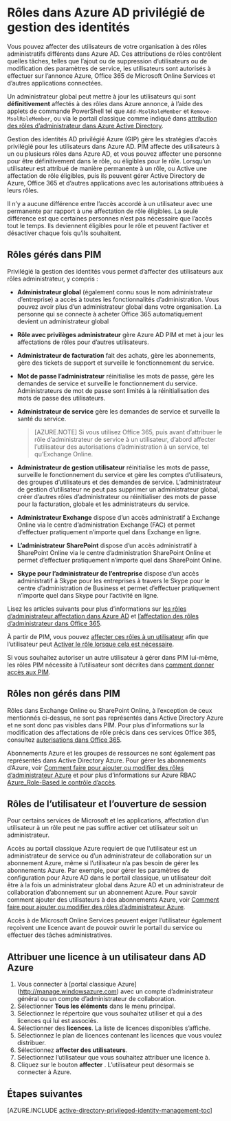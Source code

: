 <properties
   pageTitle="Rôles dans PIM | Microsoft Azure"
   description="Découvrez quels rôles sont utilisés pour les identités privilégiées avec l’extension de la gestion des identités Azure privilégié."
   services="active-directory"
   documentationCenter=""
   authors="kgremban"
   manager="femila"
   editor=""/>

<tags
   ms.service="active-directory"
   ms.devlang="na"
   ms.topic="article"
   ms.tgt_pltfrm="na"
   ms.workload="identity"
   ms.date="07/01/2016"
   ms.author="kgremban"/>

# <a name="roles-in-azure-ad-privileged-identity-management"></a>Rôles dans Azure AD privilégié de gestion des identités

<!-- **PLACEHOLDER: Need description of how this works. Azure PIM uses roles from MSODS objects.**-->

Vous pouvez affecter des utilisateurs de votre organisation à des rôles administratifs différents dans Azure AD. Ces attributions de rôles contrôlent quelles tâches, telles que l’ajout ou de suppression d’utilisateurs ou de modification des paramètres de service, les utilisateurs sont autorisés à effectuer sur l’annonce Azure, Office 365 de Microsoft Online Services et d’autres applications connectées.  

Un administrateur global peut mettre à jour les utilisateurs qui sont **définitivement** affectés à des rôles dans Azure annonce, à l’aide des applets de commande PowerShell tel que `Add-MsolRoleMember` et `Remove-MsolRoleMember`, ou via le portail classique comme indiqué dans [attribution des rôles d’administrateur dans Azure Active Directory](active-directory-assign-admin-roles.md).

Gestion des identités AD privilégié Azure (GIP) gère les stratégies d’accès privilégié pour les utilisateurs dans Azure AD. PIM affecte des utilisateurs à un ou plusieurs rôles dans Azure AD, et vous pouvez affecter une personne pour être définitivement dans le rôle, ou éligibles pour le rôle. Lorsqu’un utilisateur est attribué de manière permanente à un rôle, ou Active une affectation de rôle éligibles, puis ils peuvent gérer Active Directory de Azure, Office 365 et d’autres applications avec les autorisations attribuées à leurs rôles.

Il n’y a aucune différence entre l’accès accordé à un utilisateur avec une permanente par rapport à une affectation de rôle éligibles. La seule différence est que certaines personnes n’est pas nécessaire que l’accès tout le temps. Ils deviennent éligibles pour le rôle et peuvent l’activer et désactiver chaque fois qu’ils souhaitent.

## <a name="roles-managed-in-pim"></a>Rôles gérés dans PIM

Privilégié la gestion des identités vous permet d’affecter des utilisateurs aux rôles administrateur, y compris :


- **Administrateur global** (également connu sous le nom administrateur d’entreprise) a accès à toutes les fonctionnalités d’administration. Vous pouvez avoir plus d’un administrateur global dans votre organisation. La personne qui se connecte à acheter Office 365 automatiquement devient un administrateur global
- **Rôle avec privilèges administrateur** gère Azure AD PIM et met à jour les affectations de rôles pour d’autres utilisateurs.  
- **Administrateur de facturation** fait des achats, gère les abonnements, gère des tickets de support et surveille le fonctionnement du service.
- **Mot de passe l’administrateur** réinitialise les mots de passe, gère les demandes de service et surveille le fonctionnement du service. Administrateurs de mot de passe sont limités à la réinitialisation des mots de passe des utilisateurs.
- **Administrateur de service** gère les demandes de service et surveille la santé du service.

  > [AZURE.NOTE] Si vous utilisez Office 365, puis avant d’attribuer le rôle d’administrateur de service à un utilisateur, d’abord affecter l’utilisateur des autorisations d’administration à un service, tel qu’Exchange Online.

- **Administrateur de gestion utilisateur** réinitialise les mots de passe, surveille le fonctionnement du service et gère les comptes d’utilisateurs, des groupes d’utilisateurs et des demandes de service. L’administrateur de gestion d’utilisateur ne peut pas supprimer un administrateur global, créer d’autres rôles d’administrateur ou réinitialiser des mots de passe pour la facturation, globale et les administrateurs du service.
- **Administrateur Exchange** dispose d’un accès administratif à Exchange Online via le centre d’administration Exchange (FAC) et permet d’effectuer pratiquement n’importe quel dans Exchange en ligne.
- **L’administrateur SharePoint** dispose d’un accès administratif à SharePoint Online via le centre d’administration SharePoint Online et permet d’effectuer pratiquement n’importe quel dans SharePoint Online.
- **Skype pour l’administrateur de l’entreprise** dispose d’un accès administratif à Skype pour les entreprises à travers le Skype pour le centre d’administration de Business et permet d’effectuer pratiquement n’importe quel dans Skype pour l’activité en ligne.

Lisez les articles suivants pour plus d’informations sur [les rôles d’administrateur affectation dans Azure AD](active-directory-assign-admin-roles.md) et [l’affectation des rôles d’administrateur dans Office 365](https://support.office.com/article/Assigning-admin-roles-in-Office-365-eac4d046-1afd-4f1a-85fc-8219c79e1504).

<!--**PLACEHOLDER: The above article may not be the one we want since PIM gets roles from places other that Office 365**-->


À partir de PIM, vous pouvez [affecter ces rôles à un utilisateur](active-directory-privileged-identity-management-how-to-add-role-to-user.md) afin que l’utilisateur peut [Activer le rôle lorsque cela est nécessaire](active-directory-privileged-identity-management-how-to-activate-role.md).

Si vous souhaitez autoriser un autre utilisateur à gérer dans PIM lui-même, les rôles PIM nécessite à l’utilisateur sont décrites dans [comment donner accès aux PIM](active-directory-privileged-identity-management-how-to-give-access-to-pim.md).


<!-- ## The PIM Security Administrator Role **PLACEHOLDER: Need description of the Security Administrator role.**-->

## <a name="roles-not-managed-in-pim"></a>Rôles non gérés dans PIM

Rôles dans Exchange Online ou SharePoint Online, à l’exception de ceux mentionnés ci-dessus, ne sont pas représentés dans Active Directory Azure et ne sont donc pas visibles dans PIM. Pour plus d’informations sur la modification des affectations de rôle précis dans ces services Office 365, consultez [autorisations dans Office 365](https://support.office.com/article/Permissions-in-Office-365-da585eea-f576-4f55-a1e0-87090b6aaa9d).

Abonnements Azure et les groupes de ressources ne sont également pas représentés dans Active Directory Azure. Pour gérer les abonnements d’Azure, voir [Comment faire pour ajouter ou modifier des rôles d’administrateur Azure](../billing-add-change-azure-subscription-administrator.md) et pour plus d’informations sur Azure RBAC [Azure_Role-Based le contrôle d’accès](role-based-access-control-configure.md).

<!--**The above links might be replaced by ones that are from within this documentation repository **-->


## <a name="user-roles-and-signing-in"></a>Rôles de l’utilisateur et l’ouverture de session
Pour certains services de Microsoft et les applications, affectation d’un utilisateur à un rôle peut ne pas suffire activer cet utilisateur soit un administrateur.

Accès au portail classique Azure requiert de que l’utilisateur est un administrateur de service ou d’un administrateur de collaboration sur un abonnement Azure, même si l’utilisateur n’a pas besoin de gérer les abonnements Azure.  Par exemple, pour gérer les paramètres de configuration pour Azure AD dans le portail classique, un utilisateur doit être à la fois un administrateur global dans Azure AD et un administrateur de collaboration d’abonnement sur un abonnement Azure.  Pour savoir comment ajouter des utilisateurs à des abonnements Azure, voir [Comment faire pour ajouter ou modifier des rôles d’administrateur Azure](../billing-add-change-azure-subscription-administrator.md).

Accès à de Microsoft Online Services peuvent exiger l’utilisateur également reçoivent une licence avant de pouvoir ouvrir le portail du service ou effectuer des tâches administratives.

## <a name="assign-a-license-to-a-user-in-azure-ad"></a>Attribuer une licence à un utilisateur dans AD Azure

1. Vous connecter à [portal classique Azure] (http://manage.windowsazure.com) avec un compte d’administrateur général ou un compte d’administrateur de collaboration.
2. Sélectionner **Tous les éléments** dans le menu principal.
3. Sélectionnez le répertoire que vous souhaitez utiliser et qui a des licences qui lui est associés.
4. Sélectionner des **licences**. La liste de licences disponibles s’affiche.
5. Sélectionnez le plan de licences contenant les licences que vous voulez distribuer.
6. Sélectionnez **affecter des utilisateurs**.
7. Sélectionnez l’utilisateur que vous souhaitez attribuer une licence à.
8. Cliquez sur le bouton **affecter** .  L’utilisateur peut désormais se connecter à Azure.

<!--Every topic should have next steps and links to the next logical set of content to keep the customer engaged-->
## <a name="next-steps"></a>Étapes suivantes
[AZURE.INCLUDE [active-directory-privileged-identity-management-toc](../../includes/active-directory-privileged-identity-management-toc.md)]
